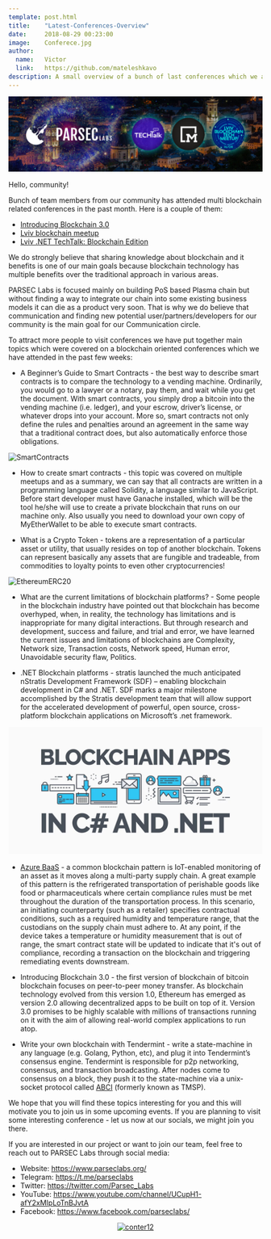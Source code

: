 ```yaml
---
template: post.html
title:    "Latest-Conferences-Overview"
date:     2018-08-29 00:23:00
image:    Conferece.jpg
author:
  name:   Victor
  link:   https://github.com/mateleshkavo
description: A small overview of a bunch of last conferences which we attended
---
```


<img src="/img/blog/ConferencesList.jpg" alt="ConferencesList">

Hello, community!

Bunch of team members from our community has attended multi blockchain related conferences in the past month. Here is a couple of them:
- <a href="https://www.meetup.com/blockchainstartupslviv/events/253546111/">Introducing Blockchain 3.0</a> 
- <a href="https://dou.ua/calendar/22188/">Lviv blockchain meetup</a>
- <a href="https://dou.ua/calendar/21331/">Lviv .NET TechTalk: Blockchain Edition</a>

We do strongly believe that sharing knowledge about blockchain and it benefits is one of our main goals because blockchain technology has multiple benefits over the traditional approach in various areas.

PARSEC Labs is focused mainly on building PoS based Plasma chain but without finding a way to integrate our chain into some existing business models it can die as a product very soon. That is why we do believe that communication and finding new potential user/partners/developers for our community is the main goal for our Communication circle.

To attract more people to visit conferences we have put together main topics which were covered on a blockchain oriented conferences which we have attended in the past few weeks:

- A Beginner’s Guide to Smart Contracts - the best way to describe smart contracts is to compare the technology to a vending machine. Ordinarily, you would go to a lawyer or a notary, pay them, and wait while you get the document. With smart contracts, you simply drop a bitcoin into the vending machine (i.e. ledger), and your escrow, driver’s license, or whatever drops into your account. More so, smart contracts not only define the rules and penalties around an agreement in the same way that a traditional contract does, but also automatically enforce those obligations.

<img src="/img/blog/SmartContracts.jpg" alt="SmartContracts">

- How to create smart contracts - this topic was covered on multiple meetups and as a summary, we can say that all contracts are written in a programming language called Solidity, a language similar to JavaScript. Before start developer must have Ganache installed, which will be the tool he/she will use to create a private blockchain that runs on our machine only. Also usually you need to download your own copy of MyEtherWallet to be able to execute smart contracts.

- What is a Crypto Token - tokens are a representation of a particular asset or utility, that usually resides on top of another blockchain. Tokens can represent basically any assets that are fungible and tradeable, from commodities to loyalty points to even other cryptocurrencies!

<img src="/img/blog/EthereumERC20.jpg" alt="EthereumERC20">

- What are the current limitations of blockchain platforms? - Some people in the blockchain industry have pointed out that blockchain has become overhyped, when, in reality, the technology has limitations and is inappropriate for many digital interactions. But through research and development, success and failure, and trial and error, we have learned the current issues and limitations of blockchains are Complexity, Network size, Transaction costs, Network speed, Human error, Unavoidable security flaw, Politics.

- .NET Blockchain platforms - stratis launched the much anticipated nStratis Development Framework (SDF) – enabling blockchain development in C# and .NET. SDF marks a major milestone accomplished by the Stratis development team that will allow support for the accelerated development of powerful, open source, cross-platform blockchain applications on Microsoft’s .net framework. 

<img src="/img/blog/BlockchainCsharp.jpg" alt="BlockchainCsharp">

- <a href="https://azure.microsoft.com/en-us/solutions/blockchain/">Azure BaaS</a> - a common blockchain pattern is IoT-enabled monitoring of an asset as it moves along a multi-party supply chain. A great example of this pattern is the refrigerated transportation of perishable goods like food or pharmaceuticals where certain compliance rules must be met throughout the duration of the transportation process. In this scenario, an initiating counterparty (such as a retailer) specifies contractual conditions, such as a required humidity and temperature range, that the custodians on the supply chain must adhere to. At any point, if the device takes a temperature or humidity measurement that is out of range, the smart contract state will be updated to indicate that it's out of compliance, recording a transaction on the blockchain and triggering remediating events downstream.

- Introducing Blockchain 3.0 - the first version of blockchain of bitcoin blockchain focuses on peer-to-peer money transfer. As blockchain technology evolved from this version 1.0, Ethereum has emerged as version 2.0 allowing decentralized apps to be built on top of it. Version 3.0 promises to be highly scalable with millions of transactions running on it with the aim of allowing real-world complex applications to run atop.

- Write your own blockchain with Tendermint - write a state-machine in any language (e.g. Golang, Python, etc), and plug it into Tendermint’s consensus engine. Tendermint is responsible for p2p networking, consensus, and transaction broadcasting. After nodes come to consensus on a block, they push it to the state-machine via a unix-socket protocol called <a href="https://github.com/tendermint/abci">ABCI</a> (formerly known as TMSP).

We hope that you will find these topics interesting for you and this will motivate you to join us in some upcoming events. If you are planning to visit some interesting conference - let us now at our socials, we might join you there.

If you are interested in our project or want to join our team, feel free to reach out to PARSEC Labs through social media: 

- Website: https://www.parseclabs.org/ 
- Telegram: https://t.me/parseclabs 
- Twitter: https://twitter.com/Parsec_Labs 
- YouTube: https://www.youtube.com/channel/UCupH1-afY2xMIpLoTnBJvtA 
- Facebook: https://www.facebook.com/parsecIabs/

<div align=center><a href='https://www.counter12.com'><img src='https://www.counter12.com/img-Ax7Dab36692b756C-26.gif' border='0' alt='conter12'></a><script type='text/javascript' src='https://www.counter12.com/ad.js?id=Ax7Dab36692b756C'></script></div>
